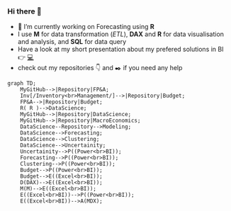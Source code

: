 ### Hi there 👋


- 🔭 I’m currently working on Forecasting using **R**
- I use **M** for data transformation (_ETL_), **DAX** and **R** for data visualisation and analysis, and **SQL** for data query
- Have a look at my short presentation about my prefered solutions in BI 👉 [:computer:](https://md3629.github.io/)
- check out my repositories :point_down: and :black_nib: if you need any help

```mermaid
graph TD;
    MyGitHub-->|Repository|FP&A;
    Inv[/Inventory<br>Management/]-->|Repository|Budget;
    FP&A-->|Repository|Budget;
    R( R )-->DataScience;
    MyGitHub-->|Repository|DataScience;
    MyGitHub-->|Repository|MacroEconomics;
    DataScience--Repository-->Modeling;
    DataScience-->Forecasting;
    DataScience-->Clustering;
    DataScience-->Uncertainity;
    Uncertainity-->P((Power<br>BI));
    Forecasting-->P((Power<br>BI));
    Clustering-->P((Power<br>BI));
    Budget-->P((Power<br>BI));
    Budget-->E((Excel<br>BI));
    D(DAX)-->E((Excel<br>BI));
    M(M)-->E((Excel<br>BI));
    E((Excel<br>BI))-->P((Power<br>BI));
    E((Excel<br>BI))-->A(MDX);
```
